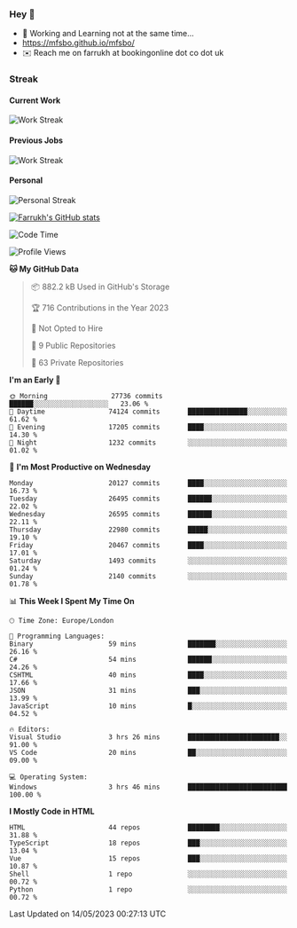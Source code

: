 ### Hey 👋

- 🏃 Working and Learning not at the same time...
- https://mfsbo.github.io/mfsbo/
- ✉️ Reach me on farrukh at bookingonline dot co dot uk

### Streak
#### Current Work
![Work Streak](https://streak-stats.demolab.com/?user=mfsbo)
#### Previous Jobs
![Work Streak](https://streak-stats.demolab.com/?user=farrukhcw)
#### Personal
![Personal Streak](https://streak-stats.demolab.com/?user=farrukhsubhani)

[![Farrukh's GitHub stats](https://github-readme-stats.vercel.app/api?username=mfsbo&hide=stars&count_private=true)](https://github.com/mfsbo/)

<!--START_SECTION:waka-->
![Code Time](http://img.shields.io/badge/Code%20Time-280%20hrs%2043%20mins-blue)

![Profile Views](http://img.shields.io/badge/Profile%20Views-0-blue)

**🐱 My GitHub Data** 

> 📦 882.2 kB Used in GitHub's Storage 
 > 
> 🏆 716 Contributions in the Year 2023
 > 
> 🚫 Not Opted to Hire
 > 
> 📜 9 Public Repositories 
 > 
> 🔑 63 Private Repositories 
 > 
**I'm an Early 🐤** 

```text
🌞 Morning                27736 commits       ██████░░░░░░░░░░░░░░░░░░░   23.06 % 
🌆 Daytime                74124 commits       ███████████████░░░░░░░░░░   61.62 % 
🌃 Evening                17205 commits       ████░░░░░░░░░░░░░░░░░░░░░   14.30 % 
🌙 Night                  1232 commits        ░░░░░░░░░░░░░░░░░░░░░░░░░   01.02 % 
```
📅 **I'm Most Productive on Wednesday** 

```text
Monday                   20127 commits       ████░░░░░░░░░░░░░░░░░░░░░   16.73 % 
Tuesday                  26495 commits       ██████░░░░░░░░░░░░░░░░░░░   22.02 % 
Wednesday                26595 commits       ██████░░░░░░░░░░░░░░░░░░░   22.11 % 
Thursday                 22980 commits       █████░░░░░░░░░░░░░░░░░░░░   19.10 % 
Friday                   20467 commits       ████░░░░░░░░░░░░░░░░░░░░░   17.01 % 
Saturday                 1493 commits        ░░░░░░░░░░░░░░░░░░░░░░░░░   01.24 % 
Sunday                   2140 commits        ░░░░░░░░░░░░░░░░░░░░░░░░░   01.78 % 
```


📊 **This Week I Spent My Time On** 

```text
🕑︎ Time Zone: Europe/London

💬 Programming Languages: 
Binary                   59 mins             ███████░░░░░░░░░░░░░░░░░░   26.16 % 
C#                       54 mins             ██████░░░░░░░░░░░░░░░░░░░   24.26 % 
CSHTML                   40 mins             ████░░░░░░░░░░░░░░░░░░░░░   17.66 % 
JSON                     31 mins             ███░░░░░░░░░░░░░░░░░░░░░░   13.99 % 
JavaScript               10 mins             █░░░░░░░░░░░░░░░░░░░░░░░░   04.52 % 

🔥 Editors: 
Visual Studio            3 hrs 26 mins       ███████████████████████░░   91.00 % 
VS Code                  20 mins             ██░░░░░░░░░░░░░░░░░░░░░░░   09.00 % 

💻 Operating System: 
Windows                  3 hrs 46 mins       █████████████████████████   100.00 % 
```

**I Mostly Code in HTML** 

```text
HTML                     44 repos            ████████░░░░░░░░░░░░░░░░░   31.88 % 
TypeScript               18 repos            ███░░░░░░░░░░░░░░░░░░░░░░   13.04 % 
Vue                      15 repos            ███░░░░░░░░░░░░░░░░░░░░░░   10.87 % 
Shell                    1 repo              ░░░░░░░░░░░░░░░░░░░░░░░░░   00.72 % 
Python                   1 repo              ░░░░░░░░░░░░░░░░░░░░░░░░░   00.72 % 
```




 Last Updated on 14/05/2023 00:27:13 UTC
<!--END_SECTION:waka-->
<!--
**mfsbo/mfsbo** is a ✨ _special_ ✨ repository because its `README.md` (this file) appears on your GitHub profile.

Here are some ideas to get you started:

- 🔭 I’m currently working on ...
- 🌱 I’m currently learning ...
- 👯 I’m looking to collaborate on ...
- 🤔 I’m looking for help with ...
- 💬 Ask me about ...
- 📫 How to reach me: ...
- 😄 Pronouns: ...
- ⚡ Fun fact: ...
-->
